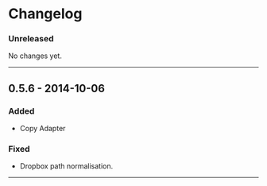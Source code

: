 # Changelog

### Unreleased

No changes yet.

---

## 0.5.6 - 2014-10-06

### Added

- Copy Adapter

### Fixed

- Dropbox path normalisation.

---